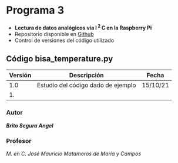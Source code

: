 # Programa 3
* **Lectura de datos analógicos via I<sup> 2 </sup>C en la Raspberry Pi**
* Repositorio disponible en [Github](https://github.com/angelbritoFI/Sistemas_Embebidos/tree/master/Programa_3)
* Control de versiones del código utilizado

## Código bisa_temperature.py
| Versión | Descripción | Fecha |
| -- | -- | -- |
| 1.0 | Estudio del código dado de ejemplo | 15/10/21 |
| 1. |  |  |

### Autor 
***Brito Segura Angel***

### Profesor
*M. en C. José Mauricio Matamoros de María y Campos*
